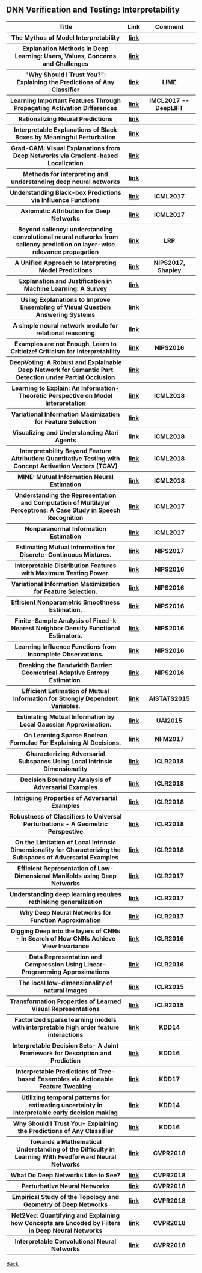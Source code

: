 <head>
  <meta charset="utf-8">

  <meta name="description" content="DNN Verification and Testing: Attacking Techniques">
  <meta name="author" content="SitePoint">

  <link rel="stylesheet" href="css/styles.css?v=1.0">

  <!--[if lt IE 9]>
    <script src="https://cdnjs.cloudflare.com/ajax/libs/html5shiv/3.7.3/html5shiv.js"></script>
  <![endif]-->
</head>

<body>
  
  <h2>DNN Verification and Testing: Interpretability </h2>
  
<table class="tg">

  <tr>
    <th class="tg-yw4l"> Title </th> 
    <th> Link </th>    
    <th class="tg-yw4l"> Comment </th> 
  </tr>
  
  <tr>
    <th class="tg-yw4l"> The Mythos of Model Interpretability </th> 
    <th> <a href="https://arxiv.org/abs/1606.03490">link</a> </th>    
    <th class="tg-yw4l">  </th>   
  </tr>
  
  <tr>
    <th class="tg-yw4l"> Explanation Methods in Deep Learning: Users, Values, Concerns and Challenges </th> 
    <th> <a href="https://arxiv.org/abs/1803.07517">link</a> </th>    
    <th class="tg-yw4l">  </th>   
  </tr>
  
  <tr>
    <th class="tg-yw4l"> "Why Should I Trust You?": Explaining the Predictions of Any Classifier </th> 
    <th> <a href="https://arxiv.org/abs/1602.04938">link</a> </th>    
    <th class="tg-yw4l"> LIME  </th>   
  </tr>
  
  <tr>
    <th class="tg-yw4l"> Learning Important Features Through Propagating Activation Differences </th> 
    <th> <a href="https://arxiv.org/abs/1704.02685">link</a> </th>    
    <th class="tg-yw4l"> IMCL2017 -- DeepLIFT  </th>   
  </tr>
  
  <tr>
    <th class="tg-yw4l"> Rationalizing Neural Predictions </th> 
    <th> <a href="https://arxiv.org/abs/1606.04155">link</a> </th>    
    <th class="tg-yw4l">  </th>   
  </tr>
  
  <tr>
    <th class="tg-yw4l"> Interpretable Explanations of Black Boxes by Meaningful Perturbation </th> 
    <th> <a href="http://openaccess.thecvf.com/content_ICCV_2017/papers/Fong_Interpretable_Explanations_of_ICCV_2017_paper.pdf">link</a> </th>    
    <th class="tg-yw4l">   </th>   
  </tr>
  
  <tr>
    <th class="tg-yw4l"> Grad-CAM: Visual Explanations from Deep Networks via Gradient-based Localization </th> 
    <th> <a href="http://openaccess.thecvf.com/content_ICCV_2017/papers/Selvaraju_Grad-CAM_Visual_Explanations_ICCV_2017_paper.pdf">link</a> </th>    
    <th class="tg-yw4l">   </th>   
  </tr>
  
  <tr>
    <th class="tg-yw4l"> Methods for interpreting and understanding deep neural networks </th> 
    <th> <a href="https://www.sciencedirect.com/science/article/pii/S1051200417302385">link</a> </th>    
    <th class="tg-yw4l">   </th>   
  </tr>
  
  <tr>
    <th class="tg-yw4l"> Understanding Black-box Predictions via Influence Functions </th> 
    <th> <a href="https://arxiv.org/abs/1703.04730">link</a> </th>    
    <th class="tg-yw4l"> ICML2017 </th>   
  </tr>
  
  <tr>
    <th class="tg-yw4l"> Axiomatic Attribution for Deep Networks </th> 
    <th> <a href="https://arxiv.org/abs/1703.01365">link</a> </th>    
    <th class="tg-yw4l"> ICML2017 </th>   
  </tr>
  
  <tr>
    <th class="tg-yw4l"> Beyond saliency: understanding convolutional neural networks from saliency prediction on layer-wise relevance propagation </th> 
    <th> <a href="https://arxiv.org/abs/1712.08268">link</a> </th>    
    <th class="tg-yw4l"> LRP </th>   
  </tr>
  
  <tr>
    <th class="tg-yw4l"> A Unified Approach to Interpreting Model Predictions </th> 
    <th> <a href="https://arxiv.org/abs/1705.07874">link</a> </th>    
    <th class="tg-yw4l"> NIPS2017, Shapley </th>   
  </tr>
    
  <tr>
    <th class="tg-yw4l"> Explanation and Justification in Machine Learning: A Survey </th> 
    <th> <a href="http://home.earthlink.net/~dwaha/research/meetings/ijcai17-xai/1.%20(Biran%20&%20Cotton%20XAI-17)%20Explanation%20and%20Justification%20in%20ML%20-%20A%20Survey.pdf">link</a> </th>    
    <th class="tg-yw4l">  </th>   
  </tr>
  
  <tr>
    <th class="tg-yw4l"> Using Explanations to Improve Ensembling of Visual Question Answering Systems </th> 
    <th> <a href="http://home.earthlink.net/~dwaha/research/meetings/ijcai17-xai/7.%20(Rajani%20&%20Mooney%20XAI-17)%20Using%20Explanations%20to%20Improve%20Ensembling%20of%20VQA%20Systems.pdf">link</a> </th>    
    <th class="tg-yw4l">  </th>   
  </tr>
  
  <tr>
    <th class="tg-yw4l"> A simple neural network module for relational reasoning </th> 
    <th> <a href="https://arxiv.org/abs/1706.01427">link</a> </th>    
    <th class="tg-yw4l">  </th>   
  </tr>
  
  <tr>
    <th class="tg-yw4l"> Examples are not Enough, Learn to Criticize! Criticism for Interpretability </th> 
    <th> <a href="http://papers.nips.cc/paper/6300-examples-are-not-enough-learn-to-criticize-criticism-for-interpretability">link</a> </th>    
    <th class="tg-yw4l"> NIPS2016 </th>   
  </tr>
  
   <tr>
    <th class="tg-yw4l"> DeepVoting: A Robust and Explainable Deep Network for Semantic Part Detection under Partial Occlusion</th> 
    <th> <a href="http://openaccess.thecvf.com/content_cvpr_2018/papers/Zhang_DeepVoting_A_Robust_CVPR_2018_paper.pdf">link</a> </th>   
    <th class="tg-yw4l">  </th>   
  </tr>
  
   <tr>
    <th class="tg-yw4l"> Learning to Explain: An Information-Theoretic Perspective on Model Interpretation </th> 
    <th> <a href="https://arxiv.org/pdf/1802.07814.pdf">link</a> </th>   
    <th class="tg-yw4l"> ICML2018 </th>   
  </tr>
  
   <tr>
    <th class="tg-yw4l"> Variational Information Maximization for Feature Selection </th> 
    <th> <a href="https://arxiv.org/pdf/1606.02827.pdf">link</a> </th>   
    <th class="tg-yw4l">  </th>   
  </tr>
  
   <tr>
    <th class="tg-yw4l"> Visualizing and Understanding Atari Agents </th> 
    <th> <a href="https://arxiv.org/pdf/1711.00138.pdf">link</a> </th>   
    <th class="tg-yw4l"> ICML2018 </th>   
  </tr>
  
   <tr>
    <th class="tg-yw4l"> Interpretability Beyond Feature Attribution: Quantitative Testing with Concept Activation Vectors (TCAV) </th> 
    <th> <a href="https://arxiv.org/abs/1711.11279">link</a> </th>   
    <th class="tg-yw4l"> ICML2018 </th>   
  </tr>
  
   <tr>
    <th class="tg-yw4l"> MINE: Mutual Information Neural Estimation </th> 
    <th> <a href="https://arxiv.org/abs/1801.04062">link</a> </th>   
    <th class="tg-yw4l"> ICML2018 </th>   
  </tr>
  
   <tr>
    <th class="tg-yw4l"> Understanding the Representation and Computation of Multilayer Perceptrons: A Case Study in Speech Recognition </th> 
    <th> <a href="http://proceedings.mlr.press/v70/nagamine17a.html">link</a> </th>   
    <th class="tg-yw4l"> ICML2017 </th>   
  </tr>
    
   <tr>
    <th class="tg-yw4l"> Nonparanormal Information Estimation </th> 
    <th> <a href="http://proceedings.mlr.press/v70/singh17a.html">link</a> </th>   
    <th class="tg-yw4l"> ICML2017 </th>   
  </tr>
  
   <tr>
    <th class="tg-yw4l"> Estimating Mutual Information for Discrete-Continuous Mixtures. </th> 
    <th> <a href="http://papers.nips.cc/paper/7180-estimating-mutual-information-for-discrete-continuous-mixtures">link</a> </th>   
    <th class="tg-yw4l"> NIPS2017 </th>   
  </tr>
  
   <tr>
    <th class="tg-yw4l"> Interpretable Distribution Features with Maximum Testing Power. </th> 
    <th> <a href="http://papers.nips.cc/paper/6148-interpretable-distribution-features-with-maximum-testing-power">link</a> </th>   
    <th class="tg-yw4l"> NIPS2016 </th>   
  </tr>
  
   <tr>
    <th class="tg-yw4l"> Variational Information Maximization for Feature Selection. </th> 
    <th> <a href="http://papers.nips.cc/paper/6444-variational-information-maximization-for-feature-selection">link</a> </th>   
    <th class="tg-yw4l"> NIPS2016 </th>   
  </tr>
  
   <tr>
    <th class="tg-yw4l"> Efficient Nonparametric Smoothness Estimation. </th> 
    <th> <a href="http://papers.nips.cc/paper/6369-efficient-nonparametric-smoothness-estimation">link</a> </th>   
    <th class="tg-yw4l"> NIPS2016 </th>   
  </tr>
  
   <tr>
    <th class="tg-yw4l"> Finite-Sample Analysis of Fixed-k Nearest Neighbor Density Functional Estimators. </th> 
    <th> <a href="http://papers.nips.cc/paper/6123-finite-sample-analysis-of-fixed-k-nearest-neighbor-density-functional-estimators">link</a> </th>   
    <th class="tg-yw4l"> NIPS2016 </th>   
  </tr>

   <tr>
    <th class="tg-yw4l"> Learning Influence Functions from Incomplete Observations. </th> 
    <th> <a href="http://papers.nips.cc/paper/6181-learning-influence-functions-from-incomplete-observations">link</a> </th>   
    <th class="tg-yw4l"> NIPS2016 </th>   
  </tr>
  
   <tr>
    <th class="tg-yw4l"> Breaking the Bandwidth Barrier: Geometrical Adaptive Entropy Estimation. </th> 
    <th> <a href="http://papers.nips.cc/paper/6299-breaking-the-bandwidth-barrier-geometrical-adaptive-entropy-estimation">link</a> </th>   
    <th class="tg-yw4l"> NIPS2016 </th>   
  </tr>
  
   <tr>
    <th class="tg-yw4l"> Efficient Estimation of Mutual Information for Strongly Dependent Variables. </th> 
    <th> <a href="http://proceedings.mlr.press/v38/gao15.pdf">link</a> </th>   
    <th class="tg-yw4l"> AISTATS2015 </th>   
  </tr>

   <tr>
    <th class="tg-yw4l"> Estimating Mutual Information by Local Gaussian Approximation. </th> 
    <th> <a href="https://arxiv.org/abs/1508.00536">link</a> </th>   
    <th class="tg-yw4l"> UAI2015 </th>   
  </tr>
	
   <tr>
    <th class="tg-yw4l"> On Learning Sparse Boolean Formulae For Explaining AI Decisions. </th> 
    <th> <a href="http://susmitjha.github.io/papers/nasafm17-sparseboollearn.pdf">link</a> </th>   
    <th class="tg-yw4l"> NFM2017 </th>   
  </tr>
  
   <tr>
    <th class="tg-yw4l"> Characterizing Adversarial Subspaces Using Local Intrinsic Dimensionality</th> 
    <th> <a href="https://arxiv.org/abs/1801.02613">link</a> </th>   
    <th class="tg-yw4l">ICLR2018</th>   
  </tr> 

   <tr>
    <th class="tg-yw4l"> Decision Boundary Analysis of Adversarial Examples </th> 
    <th> <a href="https://openreview.net/forum?id=BkpiPMbA-">link</a> </th>   
    <th class="tg-yw4l">ICLR2018</th>   
  </tr> 
  
   <tr>
    <th class="tg-yw4l"> Intriguing Properties of Adversarial Examples </th> 
    <th> <a href="https://arxiv.org/abs/1711.02846">link</a> </th>   
    <th class="tg-yw4l">ICLR2018</th>   
  </tr> 
  
   <tr>
    <th class="tg-yw4l"> Robustness of Classifiers to Universal Perturbations - A Geometric Perspective </th> 
    <th> <a href="https://openreview.net/forum?id=ByrZyglCb">link</a> </th>   
    <th class="tg-yw4l">ICLR2018</th>   
  </tr> 
  
  <tr>
    <th class="tg-yw4l"> On the Limitation of Local Intrinsic Dimensionality for Characterizing the Subspaces of Adversarial Examples </th> 
    <th> <a href="https://arxiv.org/abs/1803.09638">link</a> </th>   
    <th class="tg-yw4l">ICLR2018</th>   
  </tr> 
  
   <tr>
    <th class="tg-yw4l"> Efficient Representation of Low-Dimensional Manifolds using Deep Networks </th> 
    <th> <a href="https://arxiv.org/abs/1602.04723">link</a> </th>   
    <th class="tg-yw4l">ICLR2017</th>   
  </tr> 
  
   <tr>
    <th class="tg-yw4l"> Understanding deep learning requires rethinking generalization </th> 
    <th> <a href="https://arxiv.org/abs/1611.03530">link</a> </th>   
    <th class="tg-yw4l">ICLR2017</th>   
  </tr> 
  
  <tr>
    <th class="tg-yw4l"> Why Deep Neural Networks for Function Approximation </th> 
    <th> <a href="https://arxiv.org/abs/1610.04161">link</a> </th>   
    <th class="tg-yw4l">ICLR2017</th>   
  </tr> 
  
  <tr>
    <th class="tg-yw4l"> Digging Deep into the layers of CNNs - In Search of How CNNs Achieve View Invariance </th> 
    <th> <a href="https://arxiv.org/abs/1508.01983">link</a> </th>   
    <th class="tg-yw4l">ICLR2016</th>   
  </tr> 
  
  <tr>
    <th class="tg-yw4l"> Data Representation and Compression Using Linear-Programming Approximations </th> 
    <th> <a href="https://arxiv.org/abs/1511.06606">link</a> </th>   
    <th class="tg-yw4l">ICLR2016</th>   
  </tr> 
  
  <tr>
    <th class="tg-yw4l"> The local low-dimensionality of natural images </th> 
    <th> <a href="https://arxiv.org/abs/1412.6626">link</a> </th>   
    <th class="tg-yw4l">ICLR2015</th>   
  </tr> 
  
  <tr>
    <th class="tg-yw4l"> Transformation Properties of Learned Visual Representations </th> 
    <th> <a href="https://arxiv.org/abs/1412.7659">link</a> </th>   
    <th class="tg-yw4l">ICLR2015</th>   
  </tr> 
  
  <tr>
    <th class="tg-yw4l"> Factorized sparse learning models with interpretable high order feature interactions</th> 
    <th> <a href="https://dl.acm.org/citation.cfm?id=2623747">link</a> </th>   
    <th class="tg-yw4l">KDD14</th>   
  </tr> 
  
   <tr>
    <th class="tg-yw4l"> Interpretable Decision Sets- A Joint Framework for Description and Prediction</th> 
    <th> <a href="https://dl.acm.org/citation.cfm?id=2939672.2939874">link</a> </th>   
    <th class="tg-yw4l">KDD16</th>   
  </tr> 
  
  
   <tr>
    <th class="tg-yw4l"> Interpretable Predictions of Tree-based Ensembles via Actionable Feature Tweaking</th> 
    <th> <a href="https://arxiv.org/abs/1706.06691">link</a> </th>   
    <th class="tg-yw4l">KDD17</th>   
  </tr> 
  
   <tr>
    <th class="tg-yw4l"> Utilizing temporal patterns for estimating uncertainty in interpretable early decision making</th> 
    <th> <a href="https://dl.acm.org/citation.cfm?id=2623694">link</a> </th>   
    <th class="tg-yw4l">KDD14</th>   
  </tr> 
  
  <tr>
    <th class="tg-yw4l"> Why Should I Trust You- Explaining the Predictions of Any Classifier</th> 
    <th> <a href="https://arxiv.org/abs/1602.04938">link</a> </th>   
    <th class="tg-yw4l">KDD16</th>   
  </tr> 

  <tr>
    <th class="tg-yw4l"> Towards a Mathematical Understanding of the Difficulty in Learning With Feedforward Neural Networks</th> 
    <th> <a href="http://openaccess.thecvf.com/content_cvpr_2018/papers/Shen_Towards_a_Mathematical_CVPR_2018_paper.pdf">link</a> </th>   
    <th class="tg-yw4l">CVPR2018</th>   
  </tr> 

  <tr>
    <th class="tg-yw4l"> What Do Deep Networks Like to See?</th> 
    <th> <a href="http://openaccess.thecvf.com/content_cvpr_2018/papers/Palacio_What_Do_Deep_CVPR_2018_paper.pdf">link</a> </th>   
    <th class="tg-yw4l">CVPR2018</th>   
  </tr> 

  <tr>
    <th class="tg-yw4l"> Perturbative Neural Networks</th> 
    <th> <a href="http://openaccess.thecvf.com/content_cvpr_2018/papers/Juefei-Xu_Perturbative_Neural_Networks_CVPR_2018_paper.pdf">link</a> </th>   
    <th class="tg-yw4l">CVPR2018</th>   
  </tr> 

  <tr>
    <th class="tg-yw4l"> Empirical Study of the Topology and Geometry of Deep Networks</th> 
    <th> <a href="http://openaccess.thecvf.com/content_cvpr_2018/papers/Fawzi_Empirical_Study_of_CVPR_2018_paper.pdf">link</a> </th>   
    <th class="tg-yw4l">CVPR2018</th>   
  </tr> 

  <tr>
    <th class="tg-yw4l"> Net2Vec: Quantifying and Explaining how Concepts are Encoded by Filters in Deep Neural Networks</th> 
    <th> <a href="http://openaccess.thecvf.com/content_cvpr_2018/papers/Fong_Net2Vec_Quantifying_and_CVPR_2018_paper.pdf">link</a> </th>   
    <th class="tg-yw4l">CVPR2018</th>   
  </tr> 

  <tr>
    <th class="tg-yw4l"> Interpretable Convolutional Neural Networks</th> 
    <th> <a href="http://openaccess.thecvf.com/content_cvpr_2018/papers/Zhang_Interpretable_Convolutional_Neural_CVPR_2018_paper.pdf">link</a> </th>   
    <th class="tg-yw4l">CVPR2018</th>   
  </tr> 
	
</table>

<a href="https://github.com/TrustAI/Literature-on-DNN-Verification-and-Testing">Back</a>
  
</body>
</html>
